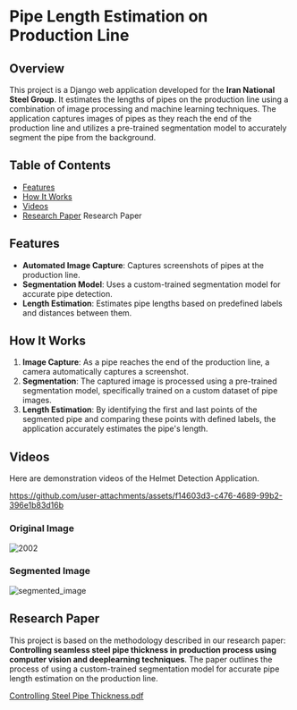 # Pipe Length Estimation on Production Line

## Overview

This project is a Django web application developed for the **Iran National Steel Group**. It estimates the lengths of pipes on the production line using a combination of image processing and machine learning techniques. The application captures images of pipes as they reach the end of the production line and utilizes a pre-trained segmentation model to accurately segment the pipe from the background.

## Table of Contents

- [Features](#features)
- [How It Works](#how-it-works)
- [Videos](#Videos)
- [Research Paper](#research-paper)
Research Paper
## Features

- **Automated Image Capture**: Captures screenshots of pipes at the production line.
- **Segmentation Model**: Uses a custom-trained segmentation model for accurate pipe detection.
- **Length Estimation**: Estimates pipe lengths based on predefined labels and distances between them.

## How It Works

1. **Image Capture**: As a pipe reaches the end of the production line, a camera automatically captures a screenshot.
2. **Segmentation**: The captured image is processed using a pre-trained segmentation model, specifically trained on a custom dataset of pipe images.
3. **Length Estimation**: By identifying the first and last points of the segmented pipe and comparing these points with defined labels, the application accurately estimates the pipe's length.



## Videos

Here are demonstration videos of the Helmet Detection Application.


https://github.com/user-attachments/assets/f14603d3-c476-4689-99b2-396e1b83d16b

### Original Image
![2002](https://github.com/user-attachments/assets/9f21dd4d-b37e-4231-b29b-1fbf4dc720c4)

### Segmented Image
![segmented_image](https://github.com/user-attachments/assets/511267b5-2f9a-477a-b1b0-f7f4a8de0740)

## Research Paper

This project is based on the methodology described in our research paper: **Controlling seamless steel pipe thickness in 
production process using computer vision and deeplearning techniques**. The paper outlines the process of using a custom-trained segmentation model for accurate pipe length estimation on the production line.


[Controlling Steel Pipe Thickness.pdf](https://github.com/user-attachments/files/17278943/Controlling.Steel.Pipe.Thickness.pdf)

